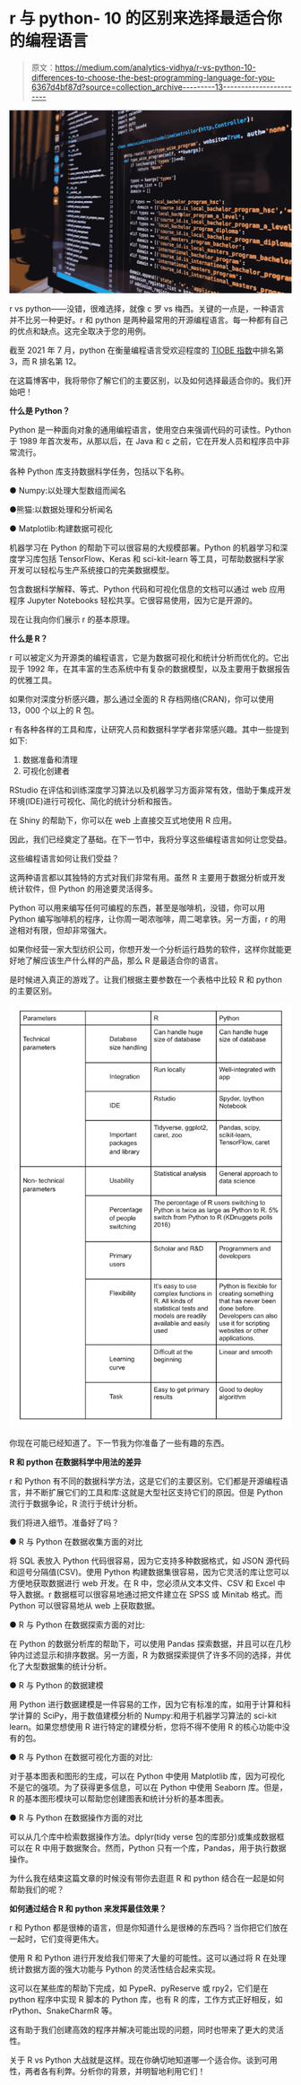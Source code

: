 # r 与 python- 10 的区别来选择最适合你的编程语言

> 原文：<https://medium.com/analytics-vidhya/r-vs-python-10-differences-to-choose-the-best-programming-language-for-you-6367d4bf87d?source=collection_archive---------13----------------------->

![](img/0876e8f6958f2b670edf7f5ab545593e.png)

r vs python——没错，很难选择，就像 c 罗 vs 梅西。关键的一点是，一种语言并不比另一种更好。r 和 python 是两种最常用的开源编程语言。每一种都有自己的优点和缺点。这完全取决于您的用例。

截至 2021 年 7 月，python 在衡量编程语言受欢迎程度的 [TIOBE 指数](https://www.tiobe.com/tiobe-index/)中排名第 3，而 R 排名第 12。

在这篇博客中，我将带你了解它们的主要区别，以及如何选择最适合你的。我们开始吧！

**什么是 Python？**

Python 是一种面向对象的通用编程语言，使用空白来强调代码的可读性。Python 于 1989 年首次发布，从那以后，在 Java 和 c 之前，它在开发人员和程序员中非常流行。

各种 Python 库支持数据科学任务，包括以下名称。

● Numpy:以处理大型数组而闻名

●熊猫:以数据处理和分析闻名

● Matplotlib:构建数据可视化

机器学习在 Python 的帮助下可以很容易的大规模部署。Python 的机器学习和深度学习库包括 TensorFlow、Keras 和 sci-kit-learn 等工具，可帮助数据科学家开发可以轻松与生产系统接口的完美数据模型。

包含数据科学解释、等式、Python 代码和可视化信息的文档可以通过 web 应用程序 Jupyter Notebooks 轻松共享。它很容易使用，因为它是开源的。

现在让我向你们展示 r 的基本原理。

**什么是 R？**

r 可以被定义为开源类的编程语言，它是为数据可视化和统计分析而优化的。它出现于 1992 年，在其丰富的生态系统中有复杂的数据模型，以及主要用于数据报告的优雅工具。

如果你对深度分析感兴趣，那么通过全面的 R 存档网络(CRAN)，你可以使用 13，000 个以上的 R 包。

r 有各种各样的工具和库，让研究人员和数据科学学者非常感兴趣。其中一些提到如下:

1.  数据准备和清理
2.  可视化创建者

RStudio 在评估和训练深度学习算法以及机器学习方面非常有效，借助于集成开发环境(IDE)进行可视化、简化的统计分析和报告。

在 Shiny 的帮助下，你可以在 web 上直接交互式地使用 R 应用。

因此，我们已经奠定了基础。在下一节中，我将分享这些编程语言如何让您受益。

这些编程语言如何让我们受益？

这两种语言都以其独特的方式对我们非常有用。虽然 R 主要用于数据分析或开发统计软件，但 Python 的用途要灵活得多。

Python 可以用来编写任何可编程的东西，甚至是咖啡机，没错，你可以用 Python 编写咖啡机的程序，让你周一喝浓咖啡，周二喝拿铁。另一方面，r 的用途相对有限，但却非常强大。

如果你经营一家大型纺织公司，你想开发一个分析运行趋势的软件，这样你就能更好地了解应该生产什么样的产品，那么 R 是最适合你的语言。

是时候进入真正的游戏了。让我们根据主要参数在一个表格中比较 R 和 python 的主要区别。

![](img/93d3146f3dc333b9b6e169f56e3255e7.png)

你现在可能已经知道了。下一节我为你准备了一些有趣的东西。

**R 和 python 在数据科学中用法的差异**

r 和 Python 有不同的数据科学方法，这是它们的主要区别。它们都是开源编程语言，并不断扩展它们的工具和库:这就是大型社区支持它们的原因。但是 Python 流行于数据争论，R 流行于统计分析。

我们将进入细节。准备好了吗？

● R 与 Python 在数据收集方面的对比

将 SQL 表放入 Python 代码很容易，因为它支持多种数据格式，如 JSON 源代码和逗号分隔值(CSV)。使用 Python 构建数据集很容易，因为它灵活的库让您可以方便地获取数据进行 web 开发。在 R 中，您必须从文本文件、CSV 和 Excel 中导入数据。r 数据框可以很容易地通过把文件建立在 SPSS 或 Minitab 格式。而 Python 可以很容易地从 web 上获取数据。

● R 与 Python 在数据探索方面的对比:

在 Python 的数据分析库的帮助下，可以使用 Pandas 探索数据，并且可以在几秒钟内过滤显示和排序数据。另一方面，R 为数据探索提供了许多不同的选择，并优化了大型数据集的统计分析。

● R 与 Python 的数据建模

用 Python 进行数据建模是一件容易的工作，因为它有标准的库，如用于计算和科学计算的 SciPy，用于数值建模分析的 Numpy:和用于机器学习算法的 sci-kit learn。如果您想使用 R 进行特定的建模分析，您将不得不使用 R 的核心功能中没有的包。

● R 与 Python 在数据可视化方面的对比:

对于基本图表和图形的生成，可以在 Python 中使用 Matplotlib 库，因为可视化不是它的强项。为了获得更多信息，可以在 Python 中使用 Seaborn 库。但是，R 的基本图形模块可以帮助您创建图表和统计分析的基本图表。

● R 与 Python 在数据操作方面的对比

可以从几个库中检索数据操作方法。dplyr(tidy verse 包的库部分)或集成数据框可以在 R 中用于数据聚合。然而，Python 只有一个库，Pandas，用于执行数据操作。

为什么我在结束这篇文章的时候没有带你去逛逛 R 和 python 结合在一起是如何帮助我们的呢？

**如何通过结合 R 和 python 来发挥最佳效果？**

r 和 Python 都是很棒的语言，但是你知道什么是很棒的东西吗？当你把它们放在一起时，它们变得更伟大。

使用 R 和 Python 进行开发给我们带来了大量的可能性。这可以通过将 R 在处理统计数据方面的强大功能与 Python 的灵活性结合起来实现。

这可以在某些库的帮助下完成，如 PypeR、pyReserve 或 rpy2，它们是在 python 程序中实现 R 脚本的 Python 库，也有 R 的库，工作方式正好相反，如 rPython、SnakeCharmR 等。

这有助于我们创建高效的程序并解决可能出现的问题，同时也带来了更大的灵活性。

关于 R vs Python 大战就是这样。现在你确切地知道哪一个适合你。谈到可用性，两者各有利弊。分析你的背景，并明智地利用它们！